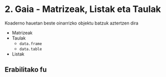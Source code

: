 # 2. Gaia - Matrizeak, Listak eta Taulak

Koaderno hauetan beste oinarrizko objektu batzuk aztertzen dira
  - Matrizeak
  - Taulak
    - `data.frame`
    - `data.table`
  - Listak
  
## Erabilitako fu
